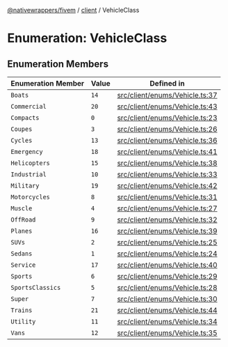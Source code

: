 [@nativewrappers/fivem](../../README.md) / [client](../README.md) / VehicleClass

# Enumeration: VehicleClass

## Enumeration Members

| Enumeration Member | Value | Defined in |
| ------ | ------ | ------ |
| `Boats` | `14` | [src/client/enums/Vehicle.ts:37](https://github.com/nativewrappers/fivem/blob/76a4f0a0bbabe839eed05afc2b892d754096c3d3/src/client/enums/Vehicle.ts#L37) |
| `Commercial` | `20` | [src/client/enums/Vehicle.ts:43](https://github.com/nativewrappers/fivem/blob/76a4f0a0bbabe839eed05afc2b892d754096c3d3/src/client/enums/Vehicle.ts#L43) |
| `Compacts` | `0` | [src/client/enums/Vehicle.ts:23](https://github.com/nativewrappers/fivem/blob/76a4f0a0bbabe839eed05afc2b892d754096c3d3/src/client/enums/Vehicle.ts#L23) |
| `Coupes` | `3` | [src/client/enums/Vehicle.ts:26](https://github.com/nativewrappers/fivem/blob/76a4f0a0bbabe839eed05afc2b892d754096c3d3/src/client/enums/Vehicle.ts#L26) |
| `Cycles` | `13` | [src/client/enums/Vehicle.ts:36](https://github.com/nativewrappers/fivem/blob/76a4f0a0bbabe839eed05afc2b892d754096c3d3/src/client/enums/Vehicle.ts#L36) |
| `Emergency` | `18` | [src/client/enums/Vehicle.ts:41](https://github.com/nativewrappers/fivem/blob/76a4f0a0bbabe839eed05afc2b892d754096c3d3/src/client/enums/Vehicle.ts#L41) |
| `Helicopters` | `15` | [src/client/enums/Vehicle.ts:38](https://github.com/nativewrappers/fivem/blob/76a4f0a0bbabe839eed05afc2b892d754096c3d3/src/client/enums/Vehicle.ts#L38) |
| `Industrial` | `10` | [src/client/enums/Vehicle.ts:33](https://github.com/nativewrappers/fivem/blob/76a4f0a0bbabe839eed05afc2b892d754096c3d3/src/client/enums/Vehicle.ts#L33) |
| `Military` | `19` | [src/client/enums/Vehicle.ts:42](https://github.com/nativewrappers/fivem/blob/76a4f0a0bbabe839eed05afc2b892d754096c3d3/src/client/enums/Vehicle.ts#L42) |
| `Motorcycles` | `8` | [src/client/enums/Vehicle.ts:31](https://github.com/nativewrappers/fivem/blob/76a4f0a0bbabe839eed05afc2b892d754096c3d3/src/client/enums/Vehicle.ts#L31) |
| `Muscle` | `4` | [src/client/enums/Vehicle.ts:27](https://github.com/nativewrappers/fivem/blob/76a4f0a0bbabe839eed05afc2b892d754096c3d3/src/client/enums/Vehicle.ts#L27) |
| `OffRoad` | `9` | [src/client/enums/Vehicle.ts:32](https://github.com/nativewrappers/fivem/blob/76a4f0a0bbabe839eed05afc2b892d754096c3d3/src/client/enums/Vehicle.ts#L32) |
| `Planes` | `16` | [src/client/enums/Vehicle.ts:39](https://github.com/nativewrappers/fivem/blob/76a4f0a0bbabe839eed05afc2b892d754096c3d3/src/client/enums/Vehicle.ts#L39) |
| `SUVs` | `2` | [src/client/enums/Vehicle.ts:25](https://github.com/nativewrappers/fivem/blob/76a4f0a0bbabe839eed05afc2b892d754096c3d3/src/client/enums/Vehicle.ts#L25) |
| `Sedans` | `1` | [src/client/enums/Vehicle.ts:24](https://github.com/nativewrappers/fivem/blob/76a4f0a0bbabe839eed05afc2b892d754096c3d3/src/client/enums/Vehicle.ts#L24) |
| `Service` | `17` | [src/client/enums/Vehicle.ts:40](https://github.com/nativewrappers/fivem/blob/76a4f0a0bbabe839eed05afc2b892d754096c3d3/src/client/enums/Vehicle.ts#L40) |
| `Sports` | `6` | [src/client/enums/Vehicle.ts:29](https://github.com/nativewrappers/fivem/blob/76a4f0a0bbabe839eed05afc2b892d754096c3d3/src/client/enums/Vehicle.ts#L29) |
| `SportsClassics` | `5` | [src/client/enums/Vehicle.ts:28](https://github.com/nativewrappers/fivem/blob/76a4f0a0bbabe839eed05afc2b892d754096c3d3/src/client/enums/Vehicle.ts#L28) |
| `Super` | `7` | [src/client/enums/Vehicle.ts:30](https://github.com/nativewrappers/fivem/blob/76a4f0a0bbabe839eed05afc2b892d754096c3d3/src/client/enums/Vehicle.ts#L30) |
| `Trains` | `21` | [src/client/enums/Vehicle.ts:44](https://github.com/nativewrappers/fivem/blob/76a4f0a0bbabe839eed05afc2b892d754096c3d3/src/client/enums/Vehicle.ts#L44) |
| `Utility` | `11` | [src/client/enums/Vehicle.ts:34](https://github.com/nativewrappers/fivem/blob/76a4f0a0bbabe839eed05afc2b892d754096c3d3/src/client/enums/Vehicle.ts#L34) |
| `Vans` | `12` | [src/client/enums/Vehicle.ts:35](https://github.com/nativewrappers/fivem/blob/76a4f0a0bbabe839eed05afc2b892d754096c3d3/src/client/enums/Vehicle.ts#L35) |
